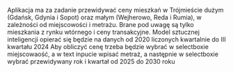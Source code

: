 Aplikacja ma za zadanie przewidywać ceny mieszkań w Trójmieście dużym (Gdańsk, Gdynia i Sopot) oraz małym (Wejherowo, Reda i Rumia), w zależności od miejscowości i metrażu. Brane pod uwagę są tylko mieszkania z rynku wtórnego i ceny transakcyjne.
Model sztucznej inteligencji opierać się będzie na danych od 2020 liczonych kwartalnie do III kwartału 2024
Aby obliczyć cenę trzeba będzie wybrać w selectboxie miejscowaość, a w text inpucie wpisać metraż, a następnie w selectboxie wybrać przewidywany rok i kwartał od 2025 do 2030 roku